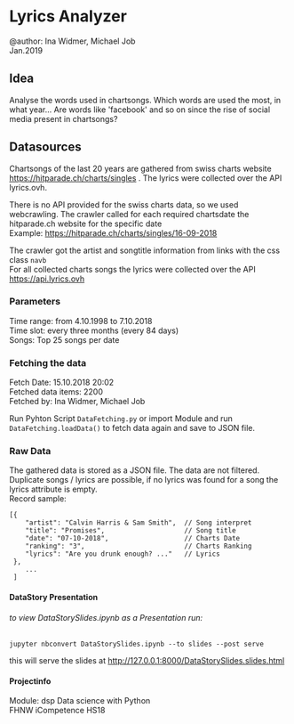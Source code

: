 # Lyrics Analyzer
@author: Ina Widmer, Michael Job  
Jan.2019
## Idea
Analyse the words used in chartsongs.
Which words are used the most, in what year...
Are words like 'facebook' and so on since the rise of social media present in chartsongs?
## Datasources
Chartsongs of the last 20 years are gathered from swiss charts website https://hitparade.ch/charts/singles . The lyrics were collected over the API lyrics.ovh. 
 
There is no API provided for the swiss charts data, so we used webcrawling. The crawler called for each required chartsdate the hitparade.ch website for the specific date  
Example: https://hitparade.ch/charts/singles/16-09-2018

The crawler got the artist and songtitle information from links with the css class `navb`   
For all collected charts songs the lyrics were collected over the API https://api.lyrics.ovh
### Parameters  
Time range: from 4.10.1998 to 7.10.2018  
Time slot: every three months (every 84 days)  
Songs: Top 25 songs per date
### Fetching the data
Fetch Date: 15.10.2018 20:02  
Fetched data items: 2200  
Fetched by: Ina Widmer, Michael Job 
  
Run Pyhton Script ```DataFetching.py``` or import Module and run ```DataFetching.loadData()``` to fetch data again and save to JSON file. 
### Raw Data
The gathered data is stored as a JSON file. The data are not filtered. Duplicate songs / lyrics are possible, if no lyrics was found for a song the lyrics attribute is empty.  
Record sample:
```
[{   
    "artist": "Calvin Harris & Sam Smith",  // Song interpret
    "title": "Promises",                    // Song title
    "date": "07-10-2018",                   // Charts Date
    "ranking": "3",                         // Charts Ranking
    "lyrics": "Are you drunk enough? ..."   // Lyrics
 }, 
    ...
 ]
```  
#### DataStory Presentation
###### to view DataStorySlides.ipynb as a Presentation run:
```
jupyter nbconvert DataStorySlides.ipynb --to slides --post serve
```
this will serve the slides at http://127.0.0.1:8000/DataStorySlides.slides.html

#### Projectinfo
Module: dsp Data science with Python  
FHNW iCompetence HS18
